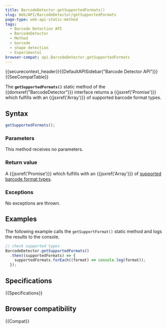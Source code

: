 ```yaml
---
title: BarcodeDetector.getSupportedFormats()
slug: Web/API/BarcodeDetector/getSupportedFormats
page-type: web-api-static-method
tags:
  - Barcode Detection API
  - BarcodeDetector
  - Method
  - barcode
  - shape detection
  - Experimental
browser-compat: api.BarcodeDetector.getSupportedFormats
---
```


{{securecontext_header}}{{DefaultAPISidebar("Barcode Detector API")}}{{SeeCompatTable}}

The **`getSupportedFormats()`** static method
of the {{domxref("BarcodeDetector")}} interface returns a {{jsxref('Promise')}} which
fulfills with an {{jsxref('Array')}} of supported barcode format types.

## Syntax

```js
getSupportedFormats();
```

### Parameters

This method receives no parameters.

### Return value

A {{jsxref('Promise')}} which fulfills with an {{jsxref('Array')}} of
[supported barcode format types](/en-US/docs/Web/API/Barcode_Detection_API#supported_barcode_formats).

### Exceptions

No exceptions are thrown.

## Examples

The following example calls the `getSupportFormat()` static method and logs
the results to the console.

```js
// check supported types
BarcodeDetector.getSupportedFormats()
  .then((supportedFormats) => {
    supportedFormats.forEach((format) => console.log(format));
  });
```

## Specifications

{{Specifications}}

## Browser compatibility

{{Compat}}
